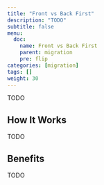 ```yaml
---
title: "Front vs Back First"
description: "TODO"
subtitle: false
menu:
  doc:
    name: Front vs Back First
    parent: migration
    pre: flip
categories: [migration]
tags: []
weight: 30
---
```


TODO

## How It Works

TODO

## Benefits

TODO
